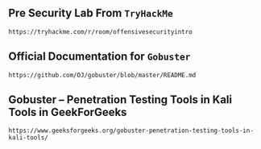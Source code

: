 ## Pre Security Lab From `TryHackMe`

```url
https://tryhackme.com/r/room/offensivesecurityintro
```

## Official Documentation for `Gobuster`


```url
https://github.com/OJ/gobuster/blob/master/README.md
```

## Gobuster – Penetration Testing Tools in Kali Tools in GeekForGeeks

```url
https://www.geeksforgeeks.org/gobuster-penetration-testing-tools-in-kali-tools/
```
